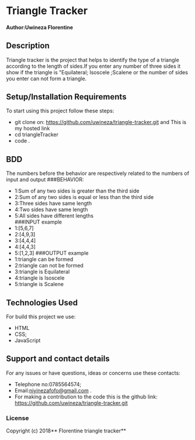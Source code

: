 # Triangle Tracker

#### Author:Uwineza Florentine

## Description

Triangle tracker is the project that helps to identify the type of a triangle according to the length of sides.If you enter any number of three sides it show if the triangle is "Equilateral; Isoscele ;Scalene or the number of sides you enter can not form a triangle.

## Setup/Installation Requirements

To start using this project follow these steps:

- git clone on: https://github.com/uwineza/triangle-tracker.git and This is my hosted link
- cd triangleTracker
- code .

## BDD
The numbers before the behavior are respectively related to the numbers of input and output
###BEHAVIOR:                                                                            
* 1:Sum of any two sides is greater than the third side                                         
* 2:Sum of any two sides is equal or less than the third side                                     
* 3:Three sides have same length                                                                
* 4:Two sides have same length                                                                    
*  5:All sides have different lengths                                                            
###INPUT example 
* 1:[5,6,7]
* 2:[4,9,3] 
* 3:[4,4,4] 
* 4:[4,4,3] 
* 5:[1,2,3] 
###OUTPUT example
* 1:triangle can be formed
* 2:triangle can not be formed
* 3:triangle is Equilateral
* 4:triangle is Isoscele
* 5:triangle is Scalene
## Technologies Used

For build this project we use:

- HTML
- CSS;
- JavaScript

## Support and contact details

For any issues or have questions, ideas or concerns use these contacts:

- Telephone no:0785564574;
- Email:niyinezafofo@gmail.com .
- For making a contribution to the code this is the github link: https://github.com/uwineza/triangle-tracker.git

### License

Copyright (c) 2018** Florentine triangle tracker**
